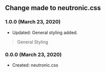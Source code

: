 ## Change made to neutronic.css

### 1.0.0 (March 23, 2020)

- Updated: General styling added.

> General Styling

### 0.0.0 (March 23, 2020)

- Created: neutronic.css